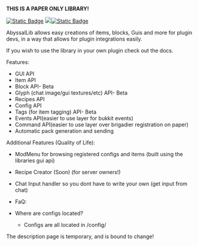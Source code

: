 **THIS IS A PAPER ONLY LIBRARY!**

[![Static Badge](https://img.shields.io/badge/%20-javadoc-%20?style=flat-square&logo=readthedocs&color=0f0f0f&link=https%3A%2F%2Fjitpack.io%2Fcom%2Fgithub%2Fdarksoulq%2FAbyssalLib%2Flatest%2Fjavadoc%2F)](https://jitpack.io/com/github/darksoulq/AbyssalLib/latest/javadoc/)
[![](https://jitpack.io/v/darksoulq/AbyssalLib.svg)](https://jitpack.io/#darksoulq/AbyssalLib)[![Static Badge](https://img.shields.io/badge/%20-wiki-%20?style=flat-square&logo=readthedocs&color=0f0f0f&link=https%3A%2F%2Fdarksoulq.github.io%2FAbyssalLib%2Fgetting-started.html)](https://darksoulq.github.io/AbyssalLib/getting-started.html)


AbyssalLib allows easy creations of items, blocks, Guis and more for plugin devs, in a way that allows for plugin integrations easily.

If you wish to use the library in your own plugin check out the docs.

Features:
- GUI API
- Item API
- Block API- Beta
- Glyph (chat image/gui textures/etc) API- Beta
- Recipes API
- Config API
- Tags (for item tagging) API- Beta
- Events API(easier to use layer for bukkit events)
- Command API(easier to use layer over brigadier registration on paper)
- Automatic pack generation and sending

Additional Features (Quality of Life):
- ModMenu for browsing registered configs and items (built using the libraries gui api)
- Recipe Creator (Soon) (for server owners!)
- Chat Input handler so you dont have to write your own (get input from chat)

- FaQ:
- Where are configs located?
    - Configs are all located in <serverfolder>/config/

The description page is temporary, and is bound to change!